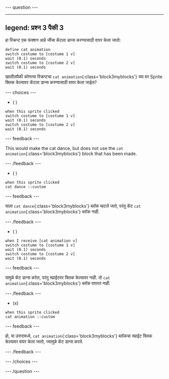 
--- question ---

---
legend: प्रश्न 3 पैकी 3
---

हा स्क्रिप्ट एक फंक्शन आहे जीचा कॅटला डान्स करण्यासाठी वापर केला जातो:

```blocks3
define cat animation
switch costume to [costume 1 v]
wait (0.1) seconds
switch costume to [costume 2 v]
wait (0.1) seconds
```

खालीलपैकी कोणत्या स्क्रिप्टचा `cat animation`{:class='block3myblocks'} च्या वर Sprite क्लिक केल्यावर कॅटला डान्स करण्यासाठी वापर केला जाईल?

--- choices ---

- ( )

```blocks3
when this sprite clicked
switch costume to [costume 1 v]
wait (0.1) seconds
switch costume to [costume 2 v]
wait (0.1) seconds
```

  --- feedback ---

  This would make the cat dance, but does not use the `cat animation`{:class='block3myblocks'} block that has been made.

  --- /feedback ---

- ( )

```blocks3
when this sprite clicked
cat dance ::custom
```

  --- feedback ---

  याला `cat dance`{:class='block3myblocks'} ब्लॉक म्हटले जाते, परंतु कॅट `cat animation`{:class='block3myblocks'} ब्लॉक नाही.

  --- /feedback ---

- ( )

```blocks3
when I receive [cat animation v]
switch costume to [costume 1 v]
wait (0.1) seconds
switch costume to [costume 2 v]
wait (0.1) seconds
```

  --- feedback ---

  यामुळे कॅट डान्स करेल, परंतु स्प्राईटवर क्लिक केल्यावर नाही. तो `cat animation`{:class='block3myblocks'} ब्लॉक वापरत नाही.

  --- /feedback ---

- (x)

```blocks3
when this sprite clicked
cat animation ::custom
```

  --- feedback ---

हो, या उत्तरामध्ये, `cat animation`{:class='block3myblocks'} ब्लॉकचा स्प्राईट क्लिक केल्यावर वापर केला जातो, ज्यामुळे कॅट डान्स करते.

  --- /feedback ---

--- /choices ---

--- /question ---
